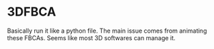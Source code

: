 # 3DFBCA
Basically run it like a python file. 
The main issue comes from animating these FBCAs.
Seems like most 3D softwares can manage it.